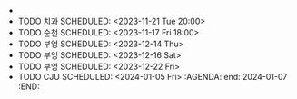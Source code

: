 -
- TODO 치과
  SCHEDULED: <2023-11-21 Tue 20:00>
- TODO 순천
  SCHEDULED: <2023-11-17 Fri 18:00>
- TODO 부엉
  SCHEDULED: <2023-12-14 Thu>
- TODO 부엉
  SCHEDULED: <2023-12-16 Sat>
- TODO 부엉
  SCHEDULED: <2023-12-22 Fri>
- TODO CJU
  SCHEDULED: <2024-01-05 Fri>
  :AGENDA:
  end: 2024-01-07
  :END: